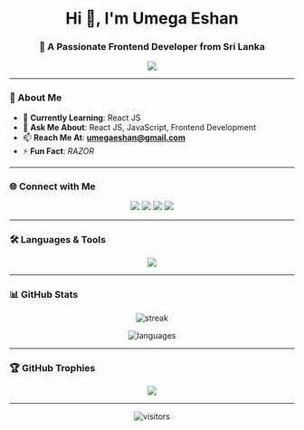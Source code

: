 <!-- Profile Header -->
<h1 align="center">Hi 👋, I'm Umega Eshan</h1>
<h3 align="center">🚀 A Passionate Frontend Developer from Sri Lanka</h3>

<!-- Typing Animation -->
<p align="center">
  <img src="https://readme-typing-svg.herokuapp.com?size=22&color=00FF9F&center=true&vCenter=true&width=600&lines=🌱+Currently+learning+React+JS;💬+Ask+me+about+React+JS;⚡+Fun+fact:+RAZOR;💻+Loves+Coding+and+UI+Design" />
</p>

---

### 📌 About Me
- 🌱 **Currently Learning**: React JS  
- 💬 **Ask Me About**: React JS, JavaScript, Frontend Development  
- 📫 **Reach Me At**: **umegaeshan@gmail.com**  
- ⚡ **Fun Fact**: *RAZOR*

---

### 🌐 Connect with Me
<p align="center">
  <a href="https://www.linkedin.com/in/umega-eshan-6baa06356/" target="_blank"><img src="https://img.shields.io/badge/LinkedIn-%230077B5.svg?&style=for-the-badge&logo=linkedin&logoColor=white" /></a>
  <a href="https://www.facebook.com/umega.eshan" target="_blank"><img src="https://img.shields.io/badge/Facebook-%231877F2.svg?&style=for-the-badge&logo=facebook&logoColor=white" /></a>
  <a href="https://instagram.com/umega_eshan" target="_blank"><img src="https://img.shields.io/badge/Instagram-%23E4405F.svg?&style=for-the-badge&logo=instagram&logoColor=white" /></a>
  <a href="https://www.youtube.com/@umegaeshanprivet" target="_blank"><img src="https://img.shields.io/badge/YouTube-%23FF0000.svg?&style=for-the-badge&logo=youtube&logoColor=white" /></a>
</p>

---

### 🛠️ Languages & Tools
<p align="center">
  <img src="https://skillicons.dev/icons?i=html,css,javascript,react,python,git" />
</p>

---

### 📊 GitHub Stats
<p align="center">
  <img src="https://github-readme-streak-stats.herokuapp.com/?user=umegaeshan&theme=tokyonight" alt="streak" />
</p>
<p align="center">
  <img src="https://github-readme-stats.vercel.app/api/top-langs?username=umegaeshan&show_icons=true&locale=en&layout=compact&theme=tokyonight" alt="languages" />
</p>

---

### 🏆 GitHub Trophies
<p align="center">
  <img src="https://github-profile-trophy.vercel.app/?username=umegaeshan&theme=tokyonight&no-frame=true&margin-w=15&margin-h=15" />
</p>

---

<p align="center">
  <img src="https://visitor-badge.laobi.icu/badge?page_id=umegaeshan" alt="visitors" />
</p>
